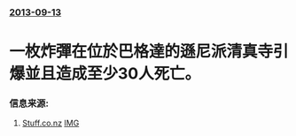 ### [2013-09-13](/news/2013/09/13/index.md)

##### 
#  一枚炸彈在位於巴格達的遜尼派清真寺引爆並且造成至少30人死亡。




### 信息来源:

1. [Stuff.co.nz](http://www.stuff.co.nz/world/middle-east/9165807/Bomb-at-mosque-kills-at-least-30-people) [IMG](https://www.stuff.co.nz/sics-assets/images/png/stuff-200x200.png)
